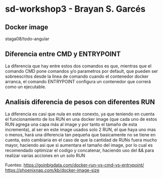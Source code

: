 # sd-workshop3 - Brayan S. Garcés

## Docker image
staga08/todo-angular



## Diferencia entre CMD y ENTRYPOINT
La diferencia que hay entre estos dos comandos es que, mientras que el comando CMD pone comandos y/o parametros por default, que pueden ser sobreescritos desde la linea de comando cuando el contenedor docker arranca, el comando ENTRYPOINT configura un contenedor que correrá como un ejecutable.

## Analisís diferencia de pesos con diferentes RUN

La diferencia es casi que nula en este conexto, ya que teniendo en cuenta el funcionamiento de los RUN en una docker image (que cada uno de estos RUN agrega una capa más al image y por tanto el tamaño de esta incrementa), al ser en este image usados solo 2 RUN, el que haya uno mas o menos, hará una diferencia tan pequeña que basicamente no se tiene en cuenta, esto cambiaria en el caso de que la cantidad de RUNs fuera mucho mayor, haciendo asi que si aumentara el tamaño del image, por lo cual es recomendado optimizar el codigo y concatenar, haciendo uso del && para realizar varias acciones en un solo RUN

Fuentes: 
https://goinbigdata.com/docker-run-vs-cmd-vs-entrypoint/
https://phoenixnap.com/kb/docker-image-size